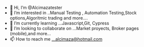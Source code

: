 - 👋 Hi, I’m @Alcimazatester
- 👀 I’m interested in ..Manual Testing , Automation Testing,Stock options,Algoritmic trading and more.... 
- 🌱 I’m currently learning ...Javascript,Git, Cypress 
- 💞️ I’m looking to collaborate on ...Market proyects, Broker pages (mobile),and more...
- 📫 How to reach me ...alcimaza@hotmail.com

<!---
Alcimazatester/Alcimazatester is a ✨ special ✨ repository because its `README.md` (this file) appears on your GitHub profile.
You can click the Preview link to take a look at your changes.
--->
